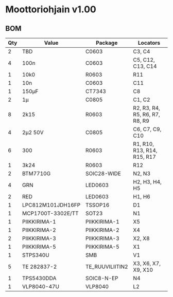 Moottoriohjain v1.00
===================

BOM
---

| Qty | Value             | Package         | Locators                                 |
|-----|-------------------|-----------------|------------------------------------------|
| 2   | TBD               | C0603           | C3, C4                                   | 
| 4   | 100n              | C0603           | C5, C12, C13, C14                        | 
| 1   | 10k0              | R0603           | R11                                      | 
| 1   | 10n               | C0603           | C11                                      | 
| 1   | 150µF             | CT7343          | C8                                       | 
| 2   | 1µ                | C0805           | C1, C2                                   | 
| 8   | 2k15              | R0603           | R2, R3, R4, R5, R6, R7, R8, R9           | 
| 4   | 2µ2 50V           | C0805           | C6, C7, C9, C10                          | 
| 6   | 300               | R0603           | R1, R10, R13, R14, R15, R17              | 
| 1   | 3k24              | R0603           | R12                                      | 
| 2   | BTM7710G          | SOIC28-WIDE     | N2, N3                                   | 
| 4   | GRN               | LED0603         | H2, H3, H4, H5                           | 
| 2   | RED               | LED0603         | H1, H6                                   | 
| 1   | LPC812M101JDH16FP | TSSOP16         | D1                                       | 
| 1   | MCP1700T-3302E/TT | SOT23           | N1                                       | 
| 1   | PIIKKIRIMA-1      | PIIKKIRIMA-1    | X5                                       | 
| 1   | PIIKKIRIMA-2      | PIIKKIRIMA-2    | X4                                       | 
| 2   | PIIKKIRIMA-3      | PIIKKIRIMA-3    | X2, X8                                   | 
| 1   | PIIKKIRIMA-5      | PIIKKIRIMA-5    | X1                                       | 
| 1   | STPS340U          | SMB             | V1                                       | 
| 5   | TE 282837-2       | TE_RUUVILIITIN2 | X3, X6, X7, X9, X10                      | 
| 1   | TPS5430DDA        | SOIC8-N-EP      | N4                                       | 
| 1   | VLP8040-47U       | VLP8040         | L2                                       | 

